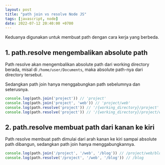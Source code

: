 ```yaml
---
layout: post
title: "path join vs resolve Node JS"
tags: [javascript, node]
date: 2022-07-12 20:40:00 +0700
---
```


Keduanya digunakan untuk membuat path dengan cara kerja yang berbeda.

## 1. path.resolve mengembalikan absolute path

Path resolve akan mengembalikan absolute path dari working directory berada, misal di `/home/user/Documents`, maka absolute path-nya dari directory tersebut.

Sedangkan path join hanya menggabungkan path sebelumnya dan seterusnya.

```js
console.log(path.join('project')) // 'project'
console.log(path.join('project', 'web')) // 'project/web'
console.log(path.resolve('project')) // '/{working_directory}/project'
console.log(path.resolve('project')) // '/{working_directory}/project/web'
```

## 2. path.resolve membuat path dari kanan ke kiri

Path resolve membuat path dimulai dari arah kanan ke kiri sampai absolute path dibangun, sedangkan path join hanya menggabungkannya. 

```js
console.log(path.join('/project', '/web', '/blog')) // /project/web/blog
console.log(path.resolve('/project', '/web', '/blog')) // /blog
```